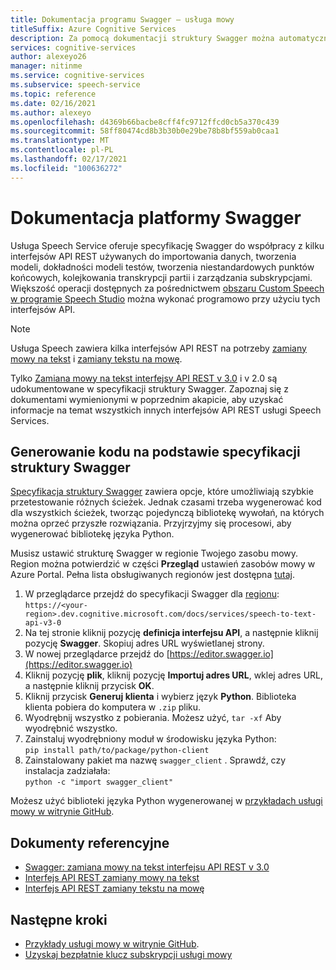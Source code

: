 ```yaml
---
title: Dokumentacja programu Swagger — usługa mowy
titleSuffix: Azure Cognitive Services
description: Za pomocą dokumentacji struktury Swagger można automatycznie generować zestawy SDK dla wielu języków programowania. Wszystkie operacje w naszej usłudze są obsługiwane przez strukturę Swagger
services: cognitive-services
author: alexeyo26
manager: nitinme
ms.service: cognitive-services
ms.subservice: speech-service
ms.topic: reference
ms.date: 02/16/2021
ms.author: alexeyo
ms.openlocfilehash: d4369b66bacbe8cff4fc9712ffcd0cb5a370c439
ms.sourcegitcommit: 58ff80474cd8b3b30b0e29be78b8bf559ab0caa1
ms.translationtype: MT
ms.contentlocale: pl-PL
ms.lasthandoff: 02/17/2021
ms.locfileid: "100636272"
---
```

# <a name="swagger-documentation"></a>Dokumentacja platformy Swagger

Usługa Speech Service oferuje specyfikację Swagger do współpracy z kilku interfejsów API REST używanych do importowania danych, tworzenia modeli, dokładności modeli testów, tworzenia niestandardowych punktów końcowych, kolejkowania transkrypcji partii i zarządzania subskrypcjami. Większość operacji dostępnych za pośrednictwem [obszaru Custom Speech w programie Speech Studio](https://aka.ms/customspeech) można wykonać programowo przy użyciu tych interfejsów API.

> [!NOTE]
> Usługa Speech zawiera kilka interfejsów API REST na potrzeby [zamiany mowy na tekst](rest-speech-to-text.md) i [zamiany tekstu na mowę](rest-text-to-speech.md).  
>
> Tylko [Zamiana mowy na tekst interfejsy API REST v 3.0](rest-speech-to-text.md#speech-to-text-rest-api-v30) i v 2.0 są udokumentowane w specyfikacji struktury Swagger. Zapoznaj się z dokumentami wymienionymi w poprzednim akapicie, aby uzyskać informacje na temat wszystkich innych interfejsów API REST usługi Speech Services.

## <a name="generating-code-from-the-swagger-specification"></a>Generowanie kodu na podstawie specyfikacji struktury Swagger

[Specyfikacja struktury Swagger](https://westus.dev.cognitive.microsoft.com/docs/services/speech-to-text-api-v3-0) zawiera opcje, które umożliwiają szybkie przetestowanie różnych ścieżek. Jednak czasami trzeba wygenerować kod dla wszystkich ścieżek, tworząc pojedynczą bibliotekę wywołań, na których można oprzeć przyszłe rozwiązania. Przyjrzyjmy się procesowi, aby wygenerować bibliotekę języka Python.

Musisz ustawić strukturę Swagger w regionie Twojego zasobu mowy. Region można potwierdzić w części **Przegląd** ustawień zasobów mowy w Azure Portal. Pełna lista obsługiwanych regionów jest dostępna [tutaj](regions.md#speech-to-text).

1. W przeglądarce przejdź do specyfikacji Swagger dla [regionu](regions.md#speech-to-text):  
       `https://<your-region>.dev.cognitive.microsoft.com/docs/services/speech-to-text-api-v3-0`
1. Na tej stronie kliknij pozycję **definicja interfejsu API**, a następnie kliknij pozycję **Swagger**. Skopiuj adres URL wyświetlanej strony.
1. W nowej przeglądarce przejdź do [https://editor.swagger.io](https://editor.swagger.io)
1. Kliknij pozycję **plik**, kliknij pozycję **Importuj adres URL**, wklej adres URL, a następnie kliknij przycisk **OK**.
1. Kliknij przycisk **Generuj klienta** i wybierz język **Python**. Biblioteka klienta pobiera do komputera w `.zip` pliku.
1. Wyodrębnij wszystko z pobierania. Możesz użyć, `tar -xf` Aby wyodrębnić wszystko.
1. Zainstaluj wyodrębniony moduł w środowisku języka Python:  
      `pip install path/to/package/python-client`
1. Zainstalowany pakiet ma nazwę `swagger_client` . Sprawdź, czy instalacja zadziałała:  
       `python -c "import swagger_client"`

Możesz użyć biblioteki języka Python wygenerowanej w [przykładach usługi mowy w witrynie GitHub](https://aka.ms/csspeech/samples).

## <a name="reference-documents"></a>Dokumenty referencyjne

* [Swagger: zamiana mowy na tekst interfejsu API REST v 3.0](https://westus.dev.cognitive.microsoft.com/docs/services/speech-to-text-api-v3-0)
* [Interfejs API REST zamiany mowy na tekst](rest-speech-to-text.md)
* [Interfejs API REST zamiany tekstu na mowę](rest-text-to-speech.md)

## <a name="next-steps"></a>Następne kroki

* [Przykłady usługi mowy w witrynie GitHub](https://aka.ms/csspeech/samples).
* [Uzyskaj bezpłatnie klucz subskrypcji usługi mowy](overview.md#try-the-speech-service-for-free)

